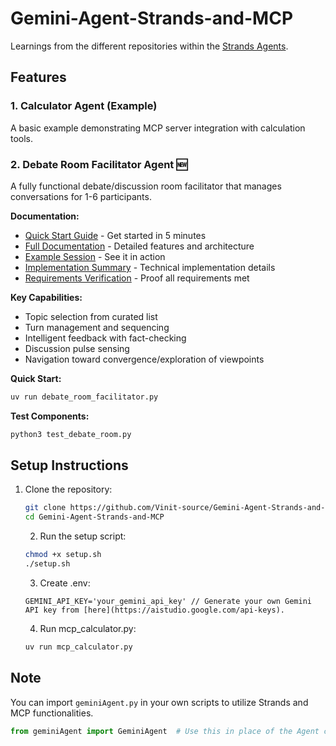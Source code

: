 # Gemini-Agent-Strands-and-MCP

Learnings from the different repositories within the [Strands Agents](https://github.com/strands-agents).

## Features

### 1. Calculator Agent (Example)
A basic example demonstrating MCP server integration with calculation tools.

### 2. Debate Room Facilitator Agent 🆕
A fully functional debate/discussion room facilitator that manages conversations for 1-6 participants.

**Documentation:**
- [Quick Start Guide](QUICKSTART.md) - Get started in 5 minutes
- [Full Documentation](DEBATE_ROOM_README.md) - Detailed features and architecture
- [Example Session](EXAMPLE_SESSION.md) - See it in action
- [Implementation Summary](IMPLEMENTATION_SUMMARY.md) - Technical implementation details
- [Requirements Verification](REQUIREMENTS_VERIFICATION.md) - Proof all requirements met

**Key Capabilities:**
- Topic selection from curated list
- Turn management and sequencing
- Intelligent feedback with fact-checking
- Discussion pulse sensing
- Navigation toward convergence/exploration of viewpoints

**Quick Start:**
```bash
uv run debate_room_facilitator.py
```

**Test Components:**
```bash
python3 test_debate_room.py
```

## Setup Instructions
1. Clone the repository:
	 ```bash
	 git clone https://github.com/Vinit-source/Gemini-Agent-Strands-and-MCP.git
	 cd Gemini-Agent-Strands-and-MCP
	 ```
	 2. Run the setup script:
	 ```bash
	 chmod +x setup.sh
	 ./setup.sh
	 ```
	 3. Create .env:
     ```
     GEMINI_API_KEY='your_gemini_api_key' // Generate your own Gemini API key from [here](https://aistudio.google.com/api-keys).
     ```
     4. Run mcp_calculator.py:
	 ```bash
	 uv run mcp_calculator.py
	 ```

## Note
You can import `geminiAgent.py` in your own scripts to utilize Strands and MCP functionalities.
```python
from geminiAgent import GeminiAgent  # Use this in place of the Agent class of Strands
```
